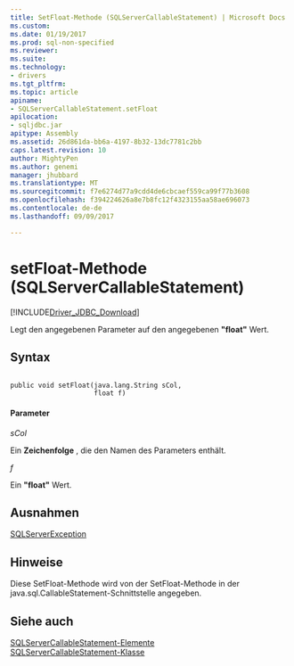 ```yaml
---
title: SetFloat-Methode (SQLServerCallableStatement) | Microsoft Docs
ms.custom: 
ms.date: 01/19/2017
ms.prod: sql-non-specified
ms.reviewer: 
ms.suite: 
ms.technology:
- drivers
ms.tgt_pltfrm: 
ms.topic: article
apiname:
- SQLServerCallableStatement.setFloat
apilocation:
- sqljdbc.jar
apitype: Assembly
ms.assetid: 26d861da-bb6a-4197-8b32-13dc7781c2bb
caps.latest.revision: 10
author: MightyPen
ms.author: genemi
manager: jhubbard
ms.translationtype: MT
ms.sourcegitcommit: f7e6274d77a9cdd4de6cbcaef559ca99f77b3608
ms.openlocfilehash: f394224626a8e7b8fc12f4323155aa58ae696073
ms.contentlocale: de-de
ms.lasthandoff: 09/09/2017

---
```

# <a name="setfloat-method-sqlservercallablestatement"></a>setFloat-Methode (SQLServerCallableStatement)
[!INCLUDE[Driver_JDBC_Download](../../../includes/driver_jdbc_download.md)]

  Legt den angegebenen Parameter auf den angegebenen **"float"** Wert.  
  
## <a name="syntax"></a>Syntax  
  
```  
  
public void setFloat(java.lang.String sCol,  
                     float f)  
```  
  
#### <a name="parameters"></a>Parameter  
 *sCol*  
  
 Ein **Zeichenfolge** , die den Namen des Parameters enthält.  
  
 *f*  
  
 Ein **"float"** Wert.  
  
## <a name="exceptions"></a>Ausnahmen  
 [SQLServerException](../../../connect/jdbc/reference/sqlserverexception-class.md)  
  
## <a name="remarks"></a>Hinweise  
 Diese SetFloat-Methode wird von der SetFloat-Methode in der java.sql.CallableStatement-Schnittstelle angegeben.  
  
## <a name="see-also"></a>Siehe auch  
 [SQLServerCallableStatement-Elemente](../../../connect/jdbc/reference/sqlservercallablestatement-members.md)   
 [SQLServerCallableStatement-Klasse](../../../connect/jdbc/reference/sqlservercallablestatement-class.md)  
  
  
